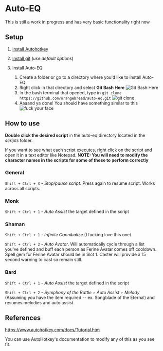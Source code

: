# Auto-EQ

This is still a work in progress and has very basic functionality right now

## Setup

1. [Install Autohotkey](https://www.autohotkey.com/)

2. [Install git](https://git-scm.com/download/win) (*use default options*)

3. Install Auto-EQ
   1. Create a folder or go to a directory where you'd like to install Auto-EQ
   2. Right click in that directory and select **Git Bash Here** ![Git Bash Here](https://i.imgur.com/2rczvyb.png)
   3. In the bash terminal that opened, type in `git clone https://github.com/orangebread/auto-eq.git` ![git clone](https://i.imgur.com/zQ6og5a.png)
   4. Aaaand ya done! You should have something similar to this ![fuck your face](https://i.imgur.com/EzJ3H1l.png)

## How to use

**Double click the desired script** in the auto-eq directory located in the *scripts* folder.

If you want to see what each script executes, right click on the script and open it in a text editor like Notepad. **NOTE: You will need to modify the character names in the scripts for some of these to perform correctly**

### General
`Shift + Ctrl + X` - _Stop/pause script._ Press again to resume script. Works across all scripts.

### Monk

`Shift + Ctrl + 1` - _Auto Assist_ the target defined in the script

### Shaman

`Shift + Ctrl + 1` - _Infinite Cannibalize_ (I fucking love this one)

`Shift + Ctrl + 2` - _Auto Avatar._ Will automatically cycle through a list you've defined and buff each person as Ferine Avatar comes off cooldown. Spell gem for Ferine Avatar should be in Slot 1. Caster will provide a 15 second warning to cast so remain still.

### Bard

`Shift + Ctrl + 1` - _Auto Assist_ the target defined in the script

`Shift + Ctrl + 2` - _Symphony of the Battle + Auto Assist + Melody_ (Assuming you have the item required -- ex. Songblade of the Eternal) and resumes melodies and auto assist.

## References
https://www.autohotkey.com/docs/Tutorial.htm

You can use AutoHotkey's documentation to modify any of this as you see fit. 
